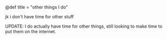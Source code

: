   
@def title = "other things I do"

jk i don't have time for other stuff

UPDATE: I do actually have time for other things, still looking to make time to put them on the internet.